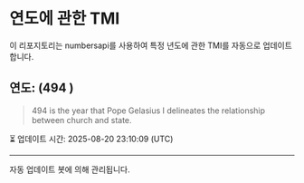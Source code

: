 
# 연도에 관한 TMI

이 리포지토리는 numbersapi를 사용하여 특정 년도에 관한 TMI를 자동으로 업데이트합니다.

## 연도: (494 )
> 494 is the year that Pope Gelasius I delineates the relationship between church and state.

⏳ 업데이트 시간: 2025-08-20 23:10:09 (UTC)

---
자동 업데이트 봇에 의해 관리됩니다.
